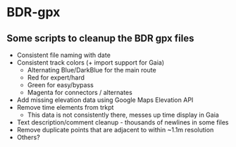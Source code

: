 # BDR-gpx

## Some scripts to cleanup the BDR gpx files
- Consistent file naming with date
- Consistent track colors (+ import support for Gaia)
  - Alternating Blue/DarkBlue for the main route
  - Red for expert/hard
  - Green for easy/bypass
  - Magenta for connectors / alternates
- Add missing elevation data using Google Maps Elevation API
- Remove time elements from trkpt
  - This data is not consistently there, messes up time display in Gaia
- Text description/comment cleanup - thousands of newlines in some files
- Remove duplicate points that are adjacent to within ~1.1m resolution
- Others?
